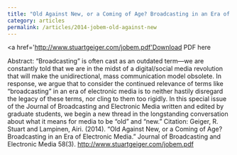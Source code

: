 ```yaml
---
title: "Old Against New, or a Coming of Age? Broadcasting in an Era of Electronic Media."
category: articles
permalink: /articles/2014-jobem-old-against-new
---
```


<a href='http://www.stuartgeiger.com/jobem.pdf'Download PDF here</a>

Abstract: “Broadcasting” is often cast as an outdated term—we are constantly told that we are in the midst of a digital/social media revolution that will make the unidirectional, mass communication model obsolete. In response, we argue that to consider the continued relevance of terms like “broadcasting” in an era of electronic media is to neither hastily disregard the legacy of these terms, nor cling to them too rigidly. In this special issue of the Journal of Broadcasting and Electronic Media written and edited by graduate students, we begin a new thread in the longstanding conversation about what it means for media to be “old” and “new.”
Citation: Geiger, R. Stuart and Lampinen, Airi. (2014). “Old Against New, or a Coming of Age? Broadcasting in an Era of Electronic Media.” Journal of Broadcasting and Electronic Media 58(3). http://www.stuartgeiger.com/jobem.pdf